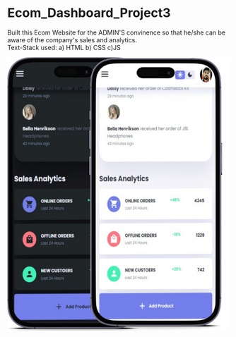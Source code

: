 # Ecom_Dashboard_Project3

Built this Ecom Website for the ADMIN'S convinence so that he/she can be aware of the company's sales and analytics.
<br>
Text-Stack used:
a) HTML
b) CSS
c)JS

<p align="center">
  <img src="w2.png" />
</p>
